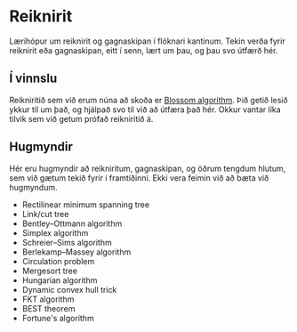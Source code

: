 
# Reiknirit

Lærihópur um reiknirit og gagnaskipan í flóknari kantinum. Tekin verða fyrir
reiknirit eða gagnaskipan, eitt í senn, lært um þau, og þau svo útfærð hér.

## Í vinnslu

Reikniritið sem við erum núna að skoða er [Blossom
algorithm](https://en.wikipedia.org/wiki/Blossom_algorithm). Þið getið lesið
ykkur til um það, og hjálpað svo til við að útfæra það hér. Okkur vantar líka
tilvik sem við getum prófað reikniritið á.

## Hugmyndir

Hér eru hugmyndir að reikniritum, gagnaskipan, og öðrum tengdum hlutum, sem við
gætum tekið fyrir í framtíðinni. Ekki vera feimin við að bæta við hugmyndum.

- Rectilinear minimum spanning tree
- Link/cut tree
- Bentley–Ottmann algorithm
- Simplex algorithm
- Schreier–Sims algorithm
- Berlekamp–Massey algorithm
- Circulation problem
- Mergesort tree
- Hungarian algorithm
- Dynamic convex hull trick
- FKT algorithm
- BEST theorem
- Fortune's algorithm

